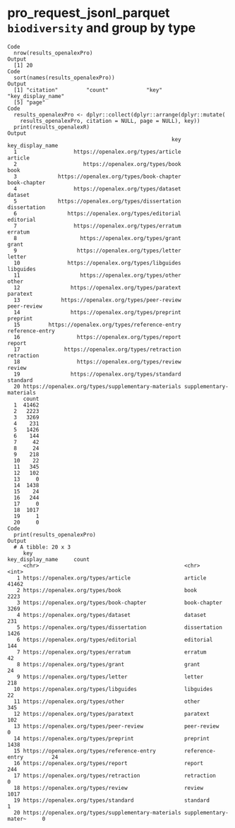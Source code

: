 # pro_request_jsonl_parquet `biodiversity` and group by type

    Code
      nrow(results_openalexPro)
    Output
      [1] 20
    Code
      sort(names(results_openalexPro))
    Output
      [1] "citation"         "count"            "key"              "key_display_name"
      [5] "page"            
    Code
      results_openalexPro <- dplyr::collect(dplyr::arrange(dplyr::mutate(
        results_openalexPro, citation = NULL, page = NULL), key))
      print(results_openalexR)
    Output
                                                        key        key_display_name
      1                  https://openalex.org/types/article                 article
      2                     https://openalex.org/types/book                    book
      3             https://openalex.org/types/book-chapter            book-chapter
      4                  https://openalex.org/types/dataset                 dataset
      5             https://openalex.org/types/dissertation            dissertation
      6                https://openalex.org/types/editorial               editorial
      7                  https://openalex.org/types/erratum                 erratum
      8                    https://openalex.org/types/grant                   grant
      9                   https://openalex.org/types/letter                  letter
      10               https://openalex.org/types/libguides               libguides
      11                   https://openalex.org/types/other                   other
      12                https://openalex.org/types/paratext                paratext
      13             https://openalex.org/types/peer-review             peer-review
      14                https://openalex.org/types/preprint                preprint
      15         https://openalex.org/types/reference-entry         reference-entry
      16                  https://openalex.org/types/report                  report
      17              https://openalex.org/types/retraction              retraction
      18                  https://openalex.org/types/review                  review
      19                https://openalex.org/types/standard                standard
      20 https://openalex.org/types/supplementary-materials supplementary-materials
         count
      1  41462
      2   2223
      3   3269
      4    231
      5   1426
      6    144
      7     42
      8     24
      9    218
      10    22
      11   345
      12   102
      13     0
      14  1438
      15    24
      16   244
      17     0
      18  1017
      19     1
      20     0
    Code
      print(results_openalexPro)
    Output
      # A tibble: 20 x 3
         key                                                key_display_name     count
         <chr>                                              <chr>                <int>
       1 https://openalex.org/types/article                 article              41462
       2 https://openalex.org/types/book                    book                  2223
       3 https://openalex.org/types/book-chapter            book-chapter          3269
       4 https://openalex.org/types/dataset                 dataset                231
       5 https://openalex.org/types/dissertation            dissertation          1426
       6 https://openalex.org/types/editorial               editorial              144
       7 https://openalex.org/types/erratum                 erratum                 42
       8 https://openalex.org/types/grant                   grant                   24
       9 https://openalex.org/types/letter                  letter                 218
      10 https://openalex.org/types/libguides               libguides               22
      11 https://openalex.org/types/other                   other                  345
      12 https://openalex.org/types/paratext                paratext               102
      13 https://openalex.org/types/peer-review             peer-review              0
      14 https://openalex.org/types/preprint                preprint              1438
      15 https://openalex.org/types/reference-entry         reference-entry         24
      16 https://openalex.org/types/report                  report                 244
      17 https://openalex.org/types/retraction              retraction               0
      18 https://openalex.org/types/review                  review                1017
      19 https://openalex.org/types/standard                standard                 1
      20 https://openalex.org/types/supplementary-materials supplementary-mater~     0

